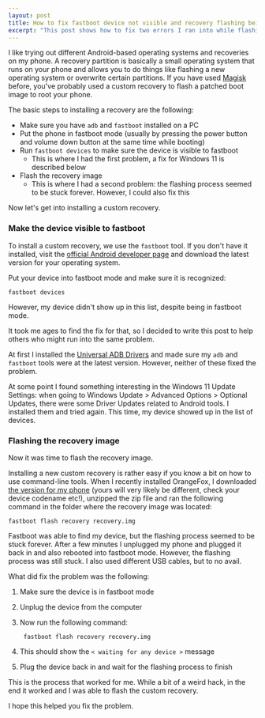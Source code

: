 ```yaml
---
layout: post
title: How to fix fastboot device not visible and recovery flashing being stuck on Windows 11
excerpt: "This post shows how to fix two errors I ran into while flashing a custom recovery image using fastboot on Windows 11."
---
```


I like trying out different Android-based operating systems and recoveries on my phone. A recovery partition is basically a small operating system that runs on your phone and allows you to do things like flashing a new operating system or overwrite certain partitions. If you have used [Magisk](https://github.com/topjohnwu/Magisk) before, you've probably used a custom recovery to flash a patched boot image to root your phone.

The basic steps to installing a recovery are the following:
* Make sure you have `adb` and `fastboot` installed on a PC
* Put the phone in fastboot mode (usually by pressing the power button and volume down button at the same time while booting)
* Run `fastboot devices` to make sure the device is visible to fastboot
  * This is where I had the first problem, a fix for Windows 11 is described below
* Flash the recovery image
  * This is where I had a second problem: the flashing process seemed to be stuck forever. However, I could also fix this

Now let's get into installing a custom recovery.

### Make the device visible to fastboot
To install a custom recovery, we use the `fastboot` tool. If you don't have it installed, visit the [official Android developer page](https://developer.android.com/studio/releases/platform-tools) and download the latest version for your operating system.

Put your device into fastboot mode and make sure it is recognized:

	fastboot devices

However, my device didn't show up in this list, despite being in fastboot mode.

It took me ages to find the fix for that, so I decided to write this post to help others who might run into the same problem.

At first I installed the [Universal ADB Drivers](https://adb.clockworkmod.com/) and made sure my `adb` and `fastboot` tools were at the latest version. However, neither of these fixed the problem.

At some point I found something interesting in the Windows 11 Update Settings: when going to Windows Update > Advanced Options > Optional Updates, there were some Driver Updates related to Android tools. I installed them and tried again. This time, my device showed up in the list of devices.

### Flashing the recovery image
Now it was time to flash the recovery image.

Installing a new custom recovery is rather easy if you know a bit on how to use command-line tools. When I recently installed OrangeFox, I downloaded [the version for my phone](https://orangefox.download/device/chiron) (yours will very likely be different, check your device codename etc!), unzipped the zip file and ran the following command in the folder where the recovery image was located:

	fastboot flash recovery recovery.img

Fastboot was able to find my device, but the flashing process seemed to be stuck forever. After a few minutes I unplugged my phone and plugged it back in and also rebooted into fastboot mode. However, the flashing process was still stuck. I also used different USB cables, but to no avail.

What did fix the problem was the following:
1. Make sure the device is in fastboot mode
2. Unplug the device from the computer
3. Now run the following command:

		fastboot flash recovery recovery.img

4. This should show the `< waiting for any device >` message
5. Plug the device back in and wait for the flashing process to finish

This is the process that worked for me. While a bit of a weird hack, in the end it worked and I was able to flash the custom recovery.

I hope this helped you fix the problem.
